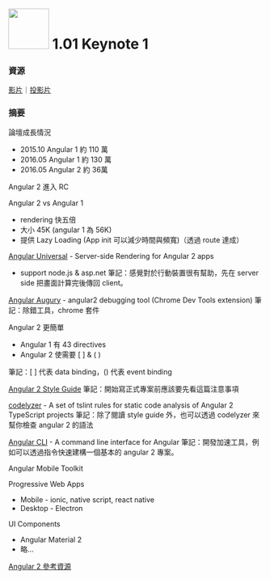 # <img src="http://www.ng-conf.org/images/newlogo.png" height="80"/> 1.01 Keynote 1



### 資源
[影片](https://www.youtube.com/watch?v=gdlpE9vPQFs)｜[投影片](https://docs.google.com/presentation/d/1GII-DABSG5D7Yhik4Be5RvL6IXPt-Kg8lXFLnxkhKsU)



### 摘要

論壇成長情況
- 2015.10 Angular 1 約 110 萬
- 2016.05 Angular 1 約 130 萬
- 2016.05 Angular 2 約 36萬


Angular 2 進入 RC


Angular 2 vs Angular 1
- rendering 快五倍
- 大小 45K (angular 1 為 56K)
- 提供 Lazy Loading (App init 可以減少時間與頻寬)（透過 route 達成）


[Angular Universal] - Server-side Rendering for Angular 2 apps
- support node.js & asp.net
筆記：感覺對於行動裝置很有幫助，先在 server side 把畫面計算完後傳回 client。


[Angular Augury] - angular2 debugging tool (Chrome Dev Tools extension)
筆記：除錯工具，chrome 套件 


Angular 2 更簡單
- Angular 1 有 43 directives
- Angular 2 使需要  [ ] & ( )

筆記：[ ] 代表 data binding，() 代表 event binding


[Angular 2 Style Guide]
筆記：開始寫正式專案前應該要先看這篇注意事項


[codelyzer] - A set of tslint rules for static code analysis of Angular 2 TypeScript projects
筆記：除了閱讀 style guide 外，也可以透過 codelyzer 來幫你檢查 angular 2 的語法


[Angular CLI] - A command line interface for Angular
筆記：開發加速工具，例如可以透過指令快速建構一個基本的 angular 2 專案。


Angular Mobile Toolkit

Progressive Web Apps
- Mobile - ionic, native script, react native
- Desktop - Electron


UI Components
- Angular Material 2
- 略…


[Angular 2 參考資源]



[Angular Universal]: <https://universal.angular.io/>
[Angular Augury]: <https://augury.angular.io/>
[Angular 2 Style Guide]: <https://angular.io/styleguide>
[codelyzer]: <https://github.com/mgechev/codelyzer>
[Angular CLI]: <https://cli.angular.io/>
[Angular 2 參考資源]: <https://angular.io/resources/>

